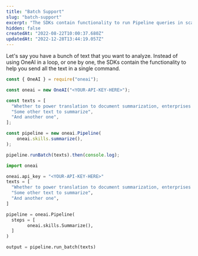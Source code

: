 ```yaml
---
title: "Batch Support"
slug: "batch-support"
excerpt: "The SDKs contain functionality to run Pipeline queries in scale"
hidden: false
createdAt: "2022-08-22T10:00:37.680Z"
updatedAt: "2022-12-28T13:44:19.057Z"
---
```

Let's say you have a bunch of text that you want to analyze. Instead of using OneAI in a loop, or one by one, the SDKs contain the functionality to help you send all the text in a single command.

```javascript Node.js
const { OneAI } = require("oneai");

const oneai = new OneAI("<YOUR-API-KEY-HERE>");

const texts = [
  "Whether to power translation to document summarization, enterprises are increasing their investments in natural language processing (NLP) technologies. According to a 2021 survey from John Snow Labs and Gradient Flow, 60% of tech leaders indicated that their NLP budgets grew by at least 10% compared to 2020, while a third said that spending climbed by more than 30%",
  "Some other text to summarize",
  "And another one",
];

const pipeline = new oneai.Pipeline(
	oneai.skills.summarize(),
);

pipeline.runBatch(texts).then(console.log);
```
```python
import oneai

oneai.api_key = "<YOUR-API-KEY-HERE>"
texts = [
  "Whether to power translation to document summarization, enterprises are increasing their investments in natural language processing (NLP) technologies. According to a 2021 survey from John Snow Labs and Gradient Flow, 60% of tech leaders indicated that their NLP budgets grew by at least 10% compared to 2020, while a third said that spending climbed by more than 30%",
  "Some other text to summarize",
  "And another one",
]

pipeline = oneai.Pipeline(
  steps = [
		oneai.skills.Summarize(),
  ]
)

output = pipeline.run_batch(texts)
```